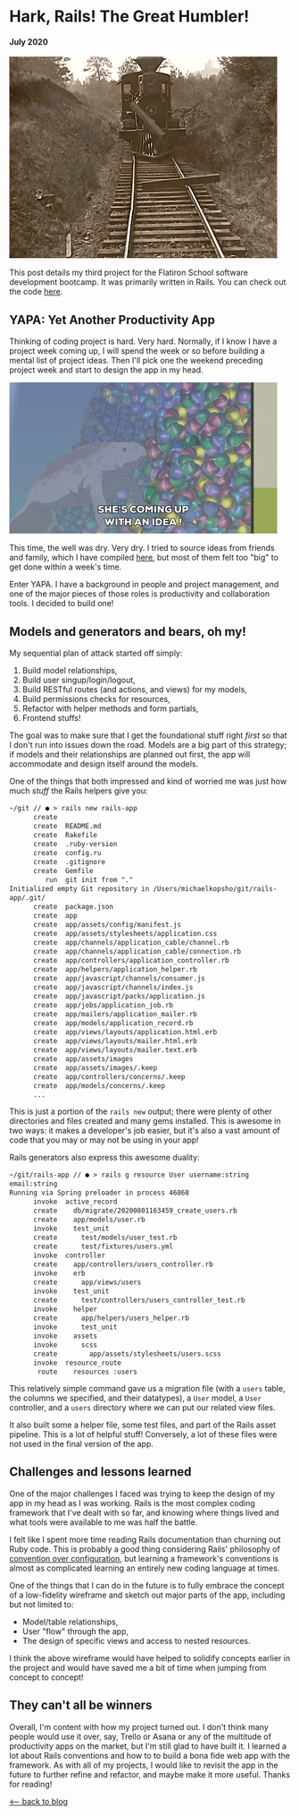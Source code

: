 # Hark, Rails! The Great Humbler!
#### July 2020

![me_irl](../../images/rails/buster_keaton_rails.gif)

This post details my third project for the Flatiron School software development bootcamp. It was primarily written in Rails. You can check out the code [here](https://github.com/mkopsho/yapa).

## YAPA: Yet Another Productivity App

Thinking of coding project is hard. Very hard. Normally, if I know I have a project week coming up, I will spend the week or so before building a mental list of project ideas. Then I'll pick one the weekend preceding project week and start to design the app in my head.

![also_me_irl](../../images/rails/idea_manatee.gif)

This time, the well was dry. Very dry. I tried to source ideas from friends and family, which I have compiled [here](https://trello.com/b/ID33C6vC/code-project-ideas), but most of them felt too "big" to get done within a week's time.

Enter YAPA. I have a background in people and project management, and one of the major pieces of those roles is productivity and collaboration tools. I decided to build one!

## Models and generators and bears, oh my!

My sequential plan of attack started off simply:
1. Build model relationships,
2. Build user singup/login/logout,
3. Build RESTful routes (and actions, and views) for my models,
4. Build permissions checks for resources,
5. Refactor with helper methods and form partials,
6. Frontend stuffs!

The goal was to make sure that I get the foundational stuff right *first* so that I don't run into issues down the road. Models are a big part of this strategy; if models and their relationships are planned out first, the app will accommodate and design itself around the models.

One of the things that both impressed and kind of worried me was just how much *stuff* the Rails helpers give you:

```
~/git // ● > rails new rails-app
      create  
      create  README.md
      create  Rakefile
      create  .ruby-version
      create  config.ru
      create  .gitignore
      create  Gemfile
         run  git init from "."
Initialized empty Git repository in /Users/michaelkopsho/git/rails-app/.git/
      create  package.json
      create  app
      create  app/assets/config/manifest.js
      create  app/assets/stylesheets/application.css
      create  app/channels/application_cable/channel.rb
      create  app/channels/application_cable/connection.rb
      create  app/controllers/application_controller.rb
      create  app/helpers/application_helper.rb
      create  app/javascript/channels/consumer.js
      create  app/javascript/channels/index.js
      create  app/javascript/packs/application.js
      create  app/jobs/application_job.rb
      create  app/mailers/application_mailer.rb
      create  app/models/application_record.rb
      create  app/views/layouts/application.html.erb
      create  app/views/layouts/mailer.html.erb
      create  app/views/layouts/mailer.text.erb
      create  app/assets/images
      create  app/assets/images/.keep
      create  app/controllers/concerns/.keep
      create  app/models/concerns/.keep
      ...
```

This is just a portion of the `rails new` output; there were plenty of other directories and files created and many gems installed. This is awesome in two ways: it makes a developer's job easier, but it's also a vast amount of code that you may or may not be using in your app! 

Rails generators also express this awesome duality:
```
~/git/rails-app // ● > rails g resource User username:string email:string
Running via Spring preloader in process 46868
      invoke  active_record
      create    db/migrate/20200801163459_create_users.rb
      create    app/models/user.rb
      invoke    test_unit
      create      test/models/user_test.rb
      create      test/fixtures/users.yml
      invoke  controller
      create    app/controllers/users_controller.rb
      invoke    erb
      create      app/views/users
      invoke    test_unit
      create      test/controllers/users_controller_test.rb
      invoke    helper
      create      app/helpers/users_helper.rb
      invoke      test_unit
      invoke    assets
      invoke      scss
      create        app/assets/stylesheets/users.scss
      invoke  resource_route
       route    resources :users
```

This relatively simple command gave us a migration file (with a `users` table, the columns we specified, and their datatypes), a `User` model, a `User` controller, and a `users` directory where we can put our related view files.

It also built some a helper file, some test files, and part of the Rails asset pipeline. This is a lot of helpful stuff! Conversely, a lot of these files were not used in the final version of the app.

## Challenges and lessons learned

One of the major challenges I faced was trying to keep the design of my app in my head as I was working. Rails is the most complex coding framework that I've dealt with so far, and knowing where things lived and what tools were available to me was half the battle. 

I felt like I spent more time reading Rails documentation than churning out Ruby code. This is probably a good thing considering Rails' philosophy of [convention over configuration](https://en.wikipedia.org/wiki/Convention_over_configuration), but learning a framework's conventions is almost as complicated learning an entirely new coding language at times.

One of the things that I can do in the future is to fully embrace the concept of a low-fidelity wireframe and sketch out major parts of the app, including but not limited to:
* Model/table relationships,
* User "flow" through the app,
* The design of specific views and access to nested resources.

I think the above wireframe would have helped to solidify concepts earlier in the project and would have saved me a bit of time when jumping from concept to concept!

## They can't all be winners

Overall, I'm content with how my project turned out. I don't think many people would use it over, say, Trello or Asana or any of the multitude of productivity apps on the market, but I'm still glad to have built it. I learned a lot about Rails conventions and how to to build a bona fide web app with the framework. As with all of my projects, I would like to revisit the app in the future to further refine and refactor, and maybe make it more useful. Thanks for reading!

[⟵   back to blog](./blog-home.html)
